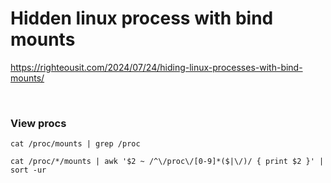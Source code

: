 
# Hidden linux process with bind mounts

https://righteousit.com/2024/07/24/hiding-linux-processes-with-bind-mounts/


<br>

### View procs
`cat /proc/mounts | grep /proc`

`cat /proc/*/mounts | awk '$2 ~ /^\/proc\/[0-9]*($|\/)/ { print $2 }' | sort -ur`
